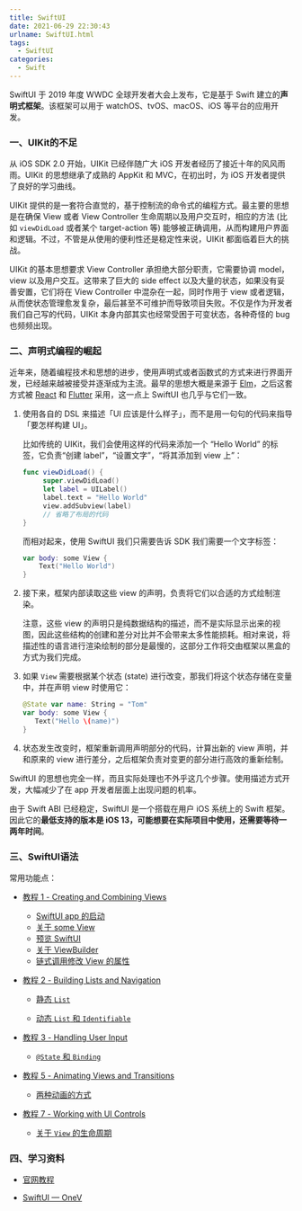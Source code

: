 ```yaml
---
title: SwiftUI
date: 2021-06-29 22:30:43
urlname: SwiftUI.html
tags:
  - SwiftUI
categories:
  - Swift
---
```


SwiftUI 于 2019 年度 WWDC 全球开发者大会上发布，它是基于 Swift 建立的**声明式框架**。该框架可以用于 watchOS、tvOS、macOS、iOS 等平台的应用开发。

### 一、UIKit的不足

从 iOS SDK 2.0 开始，UIKit 已经伴随广大 iOS 开发者经历了接近十年的风风雨雨。UIKit 的思想继承了成熟的 AppKit 和 MVC，在初出时，为 iOS 开发者提供了良好的学习曲线。

UIKit 提供的是一套符合直觉的，基于控制流的命令式的编程方式。最主要的思想是在确保 View 或者 View Controller 生命周期以及用户交互时，相应的方法 (比如 `viewDidLoad` 或者某个 target-action 等) 能够被正确调用，从而构建用户界面和逻辑。不过，不管是从使用的便利性还是稳定性来说，UIKit 都面临着巨大的挑战。

UIKit 的基本思想要求 View Controller 承担绝大部分职责，它需要协调 model，view 以及用户交互。这带来了巨大的 side effect 以及大量的状态，如果没有妥善安置，它们将在 View Controller 中混杂在一起，同时作用于 view 或者逻辑，从而使状态管理愈发复杂，最后甚至不可维护而导致项目失败。不仅是作为开发者我们自己写的代码，UIKit 本身内部其实也经常受困于可变状态，各种奇怪的 bug 也频频出现。

### 二、声明式编程的崛起

近年来，随着编程技术和思想的进步，使用声明式或者函数式的方式来进行界面开发，已经越来越被接受并逐渐成为主流。最早的思想大概是来源于 [Elm](https://elm-lang.org/)，之后这套方式被 [React](https://reactjs.org/) 和 [Flutter](https://flutter.dev/) 采用，这一点上 SwiftUI 也几乎与它们一致。

1. 使用各自的 DSL 来描述「UI 应该是什么样子」，而不是用一句句的代码来指导「要怎样构建 UI」。

   比如传统的 UIKit，我们会使用这样的代码来添加一个 “Hello World” 的标签，它负责“创建 label”，“设置文字”，“将其添加到 view 上”：

   ```swift
   func viewDidLoad() {
        super.viewDidLoad()
        let label = UILabel()
        label.text = "Hello World"
        view.addSubview(label)
        // 省略了布局的代码
   }
   ```

   而相对起来，使用 SwiftUI 我们只需要告诉 SDK 我们需要一个文字标签：

   ```swift
   var body: some View {
       Text("Hello World")
   }
   ```

2. 接下来，框架内部读取这些 view 的声明，负责将它们以合适的方式绘制渲染。

   注意，这些 view 的声明只是纯数据结构的描述，而不是实际显示出来的视图，因此这些结构的创建和差分对比并不会带来太多性能损耗。相对来说，将描述性的语言进行渲染绘制的部分是最慢的，这部分工作将交由框架以黑盒的方式为我们完成。

3. 如果 `View` 需要根据某个状态 (state) 进行改变，那我们将这个状态存储在变量中，并在声明 view 时使用它：

   ```swift
   @State var name: String = "Tom"
   var body: some View {
      Text("Hello \(name)")
   }
   ```

4. 状态发生改变时，框架重新调用声明部分的代码，计算出新的 view 声明，并和原来的 view 进行差分，之后框架负责对变更的部分进行高效的重新绘制。

SwiftUI 的思想也完全一样，而且实际处理也不外乎这几个步骤。使用描述方式开发，大幅减少了在 app 开发者层面上出现问题的机率。

由于 Swift ABI 已经稳定，SwiftUI 是一个搭载在用户 iOS 系统上的 Swift 框架。因此它的**最低支持的版本是 iOS 13，可能想要在实际项目中使用，还需要等待一两年时间**。

### 三、SwiftUI语法

常用功能点：

- [教程 1 - Creating and Combining Views](https://developer.apple.com/tutorials/swiftui/creating-and-combining-views)
  - [SwiftUI app 的启动](https://developer.apple.com/tutorials/swiftui/creating-and-combining-views#create-a-new-project-and-explore-the-canvas)
  - [关于 some View](https://developer.apple.com/tutorials/swiftui/creating-and-combining-views#create-a-new-project-and-explore-the-canvas)
  - [预览 SwiftUI](https://developer.apple.com/tutorials/swiftui/creating-and-combining-views#customize-the-text-view)
  - [关于 ViewBuilder](https://developer.apple.com/tutorials/swiftui/creating-and-combining-views#combine-views-using-stacks)
  - [链式调用修改 View 的属性](https://developer.apple.com/tutorials/swiftui/creating-and-combining-views#create-a-custom-image-view)

- [教程 2 - Building Lists and Navigation](https://developer.apple.com/tutorials/swiftui/building-lists-and-navigation)

  - [静态 `List`](https://developer.apple.com/tutorials/swiftui/building-lists-and-navigation#create-the-list-of-landmarks)

  - [动态 `List` 和 `Identifiable`](https://developer.apple.com/tutorials/swiftui/building-lists-and-navigation#make-the-list-dynamic)

- [教程 3 - Handling User Input](https://developer.apple.com/tutorials/swiftui/handling-user-input)

  - [`@State` 和 `Binding`](https://developer.apple.com/tutorials/swiftui/handling-user-input#add-a-control-to-toggle-the-state)

- [教程 5 - Animating Views and Transitions](https://developer.apple.com/tutorials/swiftui/animating-views-and-transitions)

  - [两种动画的方式](https://developer.apple.com/tutorials/swiftui/animating-views-and-transitions#customize-view-transitions)

- [教程 7 - Working with UI Controls](https://developer.apple.com/tutorials/swiftui/working-with-ui-controls)

  - [关于 `View` 的生命周期](https://developer.apple.com/tutorials/swiftui/working-with-ui-controls#delay-edit-propagation)

### 四、学习资料

- [官网教程](https://developer.apple.com/tutorials/swiftui/creating-and-combining-views)

- [SwiftUI — OneV](https://onevcat.com/categories/swiftui/)